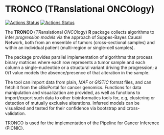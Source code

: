 TRONCO (TRanslational ONCOlogy)
===============================

[![Actions Status](https://github.com/BIMIB-DISCo/TRONCO/workflows/check-master/badge.svg)](https://github.com/BIMIB-DISCo/TRONCO/actions?query=workflow%3Acheck-master)
[![Actions Status](https://github.com/BIMIB-DISCo/TRONCO/workflows/check-development/badge.svg)](https://github.com/BIMIB-DISCo/TRONCO/actions?query=workflow%3Acheck-development)

The **TRONCO** (*TR*anslational *ONCO*logy) **R** package collects algorithms to infer *progression models* via the approach of Suppes-Bayes Causal Network, both from an ensemble of tumors (cross-sectional samples) and within an individual patient (multi-region or single-cell samples). 

The package provides parallel implementation of algorithms that process binary matrices where each row represents a tumor sample and each column a single-nucleotide or a structural variant driving the progression; a 0/1 value models the absence/presence of that alteration in the sample. 

The tool can import data from plain, *MAF* or *GISTIC* format files, and can fetch it from the cBioPortal for cancer genomics. Functions for  data manipulation and visualization are provided, as well as functions to import/export such data to other bioinformatics  tools for, e.g, clustering or detection of mutually exclusive alterations. Inferred models can be visualized and tested for their confidence via bootstrap and cross-validation. 

TRONCO is used for the implementation of the Pipeline for Cancer Inference (PICNIC). 
